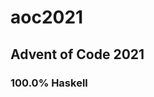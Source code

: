 # aoc2021

## Advent of Code 2021

### 100.0% Haskell

[](https://raw.githubusercontent.com/chris90483/aoc2021/main/mona_l2.png)
